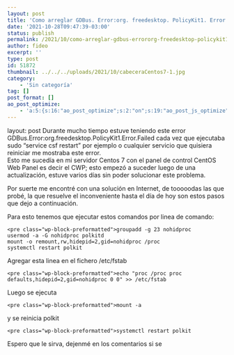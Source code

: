 ```yaml
---
layout: post
title: 'Como arreglar GDBus. Error:org. freedesktop. PolicyKit1. Error. Failed'
date: '2021-10-28T09:47:39-03:00'
status: publish
permalink: /2021/10/como-arreglar-gdbus-errororg-freedesktop-policykit1-error-failed.html
author: fideo
excerpt: ''
type: post
id: 51872
thumbnail: ../../../uploads/2021/10/cabeceraCentos7-1.jpg
category:
    - 'Sin categoría'
tag: []
post_format: []
ao_post_optimize:
    - 'a:5:{s:16:"ao_post_optimize";s:2:"on";s:19:"ao_post_js_optimize";s:2:"on";s:20:"ao_post_css_optimize";s:2:"on";s:12:"ao_post_ccss";s:2:"on";s:16:"ao_post_lazyload";s:2:"on";}'
---
```

layout: post
Durante mucho tiempo estuve teniendo este error GDBus.Error:org.freedesktop.PolicyKit1.Error.Failed cada vez que ejecutaba sudo “service csf restart” por ejemplo o cualquier servicio que quisiera reiniciar me mostraba este error.  
Esto me sucedía en mi servidor Centos 7 con el panel de control CentOS Web Panel es decir el CWP; esto empezó a suceder luego de una actualización, estuve varios días sin poder solucionar este problema.

Por suerte me encontré con una solución en Internet, de tooooodas las que probé, la que resuelve el inconveniente hasta el día de hoy son estos pasos que dejo a continuación.

Para esto tenemos que ejecutar estos comandos por linea de comando:

```
<pre class="wp-block-preformatted">groupadd -g 23 nohidproc
usermod -a -G nohidproc polkitd
mount -o remount,rw,hidepid=2,gid=nohidproc /proc
systemctl restart polkit
```

Agregar esta linea en el fichero /etc/fstab

```
<pre class="wp-block-preformatted">echo "proc /proc proc defaults,hidepid=2,gid=nohidproc 0 0" >> /etc/fstab
```

Luego se ejecuta

```
<pre class="wp-block-preformatted">mount -a
```

y se reinicia polkit

```
<pre class="wp-block-preformatted">systemctl restart polkit
```

Espero que le sirva, dejenmé en los comentarios si se